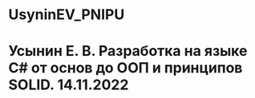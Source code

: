 # UsyninEV_PNIPU
# Усынин Е. В. Разработка на языке C# от основ до ООП и принципов SOLID. 14.11.2022
